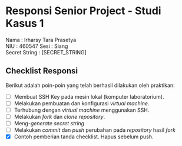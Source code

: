 # Responsi Senior Project - Studi Kasus 1

Nama : Irharsy Tara Prasetya  
NIU : 460547
Sesi : Siang  
Secret String : [SECRET_STRING]

## Checklist Responsi

Berikut adalah poin-poin yang telah berhasil dilakukan oleh praktikan:

- [ ] Membuat SSH Key pada mesin lokal (komputer laboratorium).
- [ ] Melakukan pembuatan dan konfigurasi _virtual machine_.
- [ ] Terhubung dengan _virtual machine_ menggunakan SSH.
- [ ] Melakukan _fork_ dan _clone_ _repository_.
- [ ] Meng-_generate_ _secret string_
- [ ] Melakukan _commit_ dan _push_ perubahan pada _repository_ hasil _fork_
- [x] Contoh pemberian tanda checklist. Hapus sebelum push.
